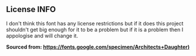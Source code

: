 ## License INFO
I don't think this font has any license restrictions but if it does this project shouldn't get big enough for it to be a problem but if it is a problem then I appologise and will change it.

**Sourced from: [https://fonts.google.com/specimen/Architects+Daughter)](https://fonts.google.com/specimen/Architects+Daughter)**
